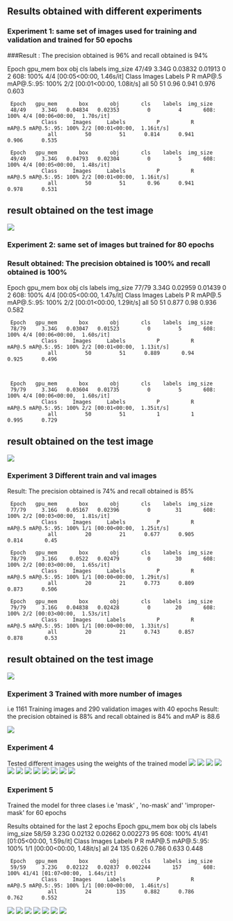 
## Results obtained with different experiments
### Experiment 1: same set of images used for training and validation and trained for 50 epochs
###Result : The precision obtained is 96% and recall obtained is 94%

Epoch   gpu_mem       box       obj       cls    labels  img_size
     47/49     3.34G   0.03832   0.01913         0         2       608: 100% 4/4 [00:05<00:00,  1.46s/it]
               Class     Images     Labels          P          R     mAP@.5 mAP@.5:.95: 100% 2/2 [00:01<00:00,  1.08it/s]
                 all         50         51       0.96      0.941      0.976      0.603

     Epoch   gpu_mem       box       obj       cls    labels  img_size
     48/49     3.34G   0.04834   0.02353         0         4       608: 100% 4/4 [00:06<00:00,  1.70s/it]
               Class     Images     Labels          P          R     mAP@.5 mAP@.5:.95: 100% 2/2 [00:01<00:00,  1.16it/s]
                 all         50         51      0.814      0.941      0.906      0.535

     Epoch   gpu_mem       box       obj       cls    labels  img_size
     49/49     3.34G   0.04793   0.02304         0         5       608: 100% 4/4 [00:05<00:00,  1.48s/it]
               Class     Images     Labels          P          R     mAP@.5 mAP@.5:.95: 100% 2/2 [00:01<00:00,  1.16it/s]
                 all         50         51       0.96      0.941      0.978      0.531
           
           
## result obtained on the test image
![](test1.jpg)

### Experiment 2: same set of images but trained for 80 epochs
### Result obtained: The precision obtained is 100% and recall obtained is 100%
 Epoch   gpu_mem       box       obj       cls    labels  img_size
     77/79     3.34G   0.02959   0.01439         0         2       608: 100% 4/4 [00:05<00:00,  1.47s/it]
               Class     Images     Labels          P          R     mAP@.5 mAP@.5:.95: 100% 2/2 [00:01<00:00,  1.29it/s]
                 all         50         51      0.877       0.98      0.936      0.582

     Epoch   gpu_mem       box       obj       cls    labels  img_size
     78/79     3.34G   0.03047   0.01523         0         5       608: 100% 4/4 [00:06<00:00,  1.60s/it]
               Class     Images     Labels          P          R     mAP@.5 mAP@.5:.95: 100% 2/2 [00:01<00:00,  1.13it/s]
                 all         50         51      0.889       0.94      0.925      0.496
                 
                 

     Epoch   gpu_mem       box       obj       cls    labels  img_size
     79/79     3.34G   0.03604   0.01735         0         5       608: 100% 4/4 [00:06<00:00,  1.60s/it]
               Class     Images     Labels          P          R     mAP@.5 mAP@.5:.95: 100% 2/2 [00:01<00:00,  1.35it/s]
                 all         50         51          1          1      0.995      0.729
                 
  ## result obtained on the test image
![](/images/test2.jpg)

### Experiment 3 Different train and val images
Result: The precision obtained is 74% and recall obtained is 85%

     Epoch   gpu_mem       box       obj       cls    labels  img_size
     77/79     3.16G   0.05167   0.02396         0        31       608: 100% 2/2 [00:03<00:00,  1.81s/it]
               Class     Images     Labels          P          R     mAP@.5 mAP@.5:.95: 100% 1/1 [00:00<00:00,  1.25it/s]
                 all         20         21      0.677      0.905      0.814       0.45

     Epoch   gpu_mem       box       obj       cls    labels  img_size
     78/79     3.16G    0.0522   0.02479         0        30       608: 100% 2/2 [00:03<00:00,  1.65s/it]
               Class     Images     Labels          P          R     mAP@.5 mAP@.5:.95: 100% 1/1 [00:00<00:00,  1.29it/s]
                 all         20         21      0.773      0.809      0.873      0.506

     Epoch   gpu_mem       box       obj       cls    labels  img_size
     79/79     3.16G   0.04838   0.02428         0        20       608: 100% 2/2 [00:03<00:00,  1.53s/it]
               Class     Images     Labels          P          R     mAP@.5 mAP@.5:.95: 100% 1/1 [00:00<00:00,  1.33it/s]
                 all         20         21      0.743      0.857      0.878       0.53
                 
                 
 ## result obtained on the test image
![](/images/test.jpg)




### Experiment 3 Trained with more number of images 
i.e 1161 Training images and 290 validation images with 40 epochs
Result: the precision obtained is 88% and recall obtained is 84% and mAP is 88.6

![](/tested/test.jpg)

### Experiment 4 
Tested different images using the weights of the trained model
![](/tested/test.jpg)
![](/tested/test2.jpg)
![](/tested/test3.jpg)
![](/tested/test4.jpg)
![](/tested/test5.jpg)
![](/tested/test6.jpg)
![](/tested/test7.jpg)
![](/tested/test8.jpg)
![](/tested/test9.jpg)
![](/tested/test10.jpg)
![](/tested/test11.jpg)
![](/tested/tested1.jpg)



### Experiment 5 
Trained the model for three clases i.e 'mask' , 'no-mask' and' 'improper- mask' for 60 epochs

Results obtained for the last 2 epochs
  Epoch   gpu_mem       box       obj       cls    labels  img_size
     58/59     3.23G   0.02132   0.02662  0.002273        95       608: 100% 41/41 [01:05<00:00,  1.59s/it]
               Class     Images     Labels          P          R     mAP@.5 mAP@.5:.95: 100% 1/1 [00:00<00:00,  1.48it/s]
                 all         24        135      0.626      0.786      0.633      0.448

     Epoch   gpu_mem       box       obj       cls    labels  img_size
     59/59     3.23G   0.02122   0.02837  0.002244       157       608: 100% 41/41 [01:07<00:00,  1.64s/it]
               Class     Images     Labels          P          R     mAP@.5 mAP@.5:.95: 100% 1/1 [00:00<00:00,  1.46it/s]
                 all         24        135      0.882      0.786      0.762      0.552

![](/images/2020072-toronto-face-masks(1).jpg)
![](/images/Mask_678.jpg)
![](/images/Mask_677.jpg)
![](/images/download(1).jpg)
![](/images/Mask_676.jpg)
![](/images/Mask_675.jpg)
![](/images/images(1).jpg)


